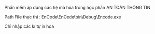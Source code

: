Phần mềm áp dụng các hệ mã hóa trong học phần AN TOÀN THÔNG TIN

Path File thực thi : EnCode\EnCode\bin\Debug\Encode.exe

Chỉ nhập các kí tự in hoa
